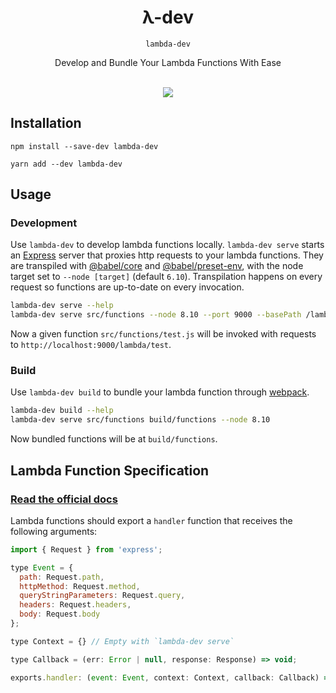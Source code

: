 <div align="center">
  <h1 align="center">λ-dev</h1>
  <code>lambda-dev</code>
  <br/>
    <p>Develop and Bundle Your Lambda Functions With Ease</p>
  <br/>
    <a href="https://www.npmjs.com/package/lambda-dev">
      <img src="https://img.shields.io/npm/v/lambda-dev.svg?style=flat-square">
    </a>
  <br/>
</div>

## Installation

`npm install --save-dev lambda-dev`

`yarn add --dev lambda-dev`

## Usage

### Development

Use `lambda-dev` to develop lambda functions locally. `lambda-dev serve` starts an [Express](https://expressjs.com) server that proxies http requests to your lambda functions. They are transpiled with [@babel/core](https://babeljs.io/docs/en/next/babel-core) and [@babel/preset-env](https://babeljs.io/docs/en/next/babel-preset-env), with the node target set to `--node [target]` (default `6.10`). Transpilation happens on every request so functions are up-to-date on every invocation.

```bash
lambda-dev serve --help
lambda-dev serve src/functions --node 8.10 --port 9000 --basePath /lambda
```

Now a given function `src/functions/test.js` will be invoked with requests to `http://localhost:9000/lambda/test`.

### Build

Use `lambda-dev build` to bundle your lambda function through [webpack](https://webpack.js.org).

```bash
lambda-dev build --help
lambda-dev serve src/functions build/functions --node 8.10
```

Now bundled functions will be at `build/functions`.

## Lambda Function Specification

### [Read the official docs](https://docs.aws.amazon.com/lambda/latest/dg/nodejs-prog-model-handler.html)

Lambda functions should export a `handler` function that receives the following arguments:

```javascript
import { Request } from 'express';

type Event = {
  path: Request.path,
  httpMethod: Request.method,
  queryStringParameters: Request.query,
  headers: Request.headers,
  body: Request.body
};

type Context = {} // Empty with `lambda-dev serve`

type Callback = (err: Error | null, response: Response) => void;

exports.handler: (event: Event, context: Context, callback: Callback) => callback(error: Error | null, response: Response | null);
```